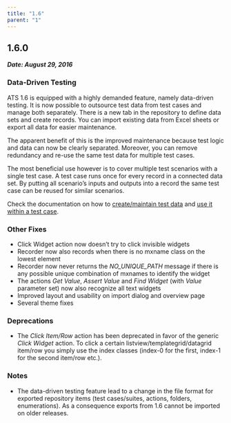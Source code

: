 ```yaml
---
title: "1.6"
parent: "1"
---
```


## 1.6.0

***Date: August 29, 2016***

### Data-Driven Testing

ATS 1.6 is equipped with a highly demanded feature, namely data-driven testing. It is now possible to outsource test data from test cases and manage both separately. There is a new tab in the repository to define data sets and create records. You can import existing data from Excel sheets or export all data for easier maintenance.

The apparent benefit of this is the improved maintenance because test logic and data can now be clearly separated. Moreover, you can remove redundancy and re-use the same test data for multiple test cases.

The most beneficial use however is to cover multiple test scenarios with a single test case. A test case runs once for every record in a connected data set. By putting all scenario’s inputs and outputs into a record the same test case can be reused for similar scenarios.

Check the documentation on how to [create/maintain test data](/ats/refguide/refguide-ats-1/data-management#test-data) and [use it within a test case](/ats/refguide/refguide-ats-1/data-driven-tests).

### Other Fixes

*   Click Widget action now doesn’t try to click invisible widgets
*   Recorder now also records when there is no mxname class on the lowest element
*   Recorder now never returns the _NO_UNIQUE_PATH_ message if there is any possible unique combination of mxnames to identify the widget
*   The actions _Get Value_, _Assert Value_ and _Find Widget_ (with _Value_ parameter set) now also recognize all text widgets
*   Improved layout and usability on import dialog and overview page
*   Several theme fixes

### Deprecations

*   The _Click Item/Row_ action has been deprecated in favor of the generic _Click Widget_ action. To click a certain listview/templategrid/datagrid item/row you simply use the index classes (index-0 for the first, index-1 for the second item/row etc.).

### Notes

*   The data-driven testing feature lead to a change in the file format for exported repository items (test cases/suites, actions, folders, enumerations). As a consequence exports from 1.6 cannot be imported on older releases.
